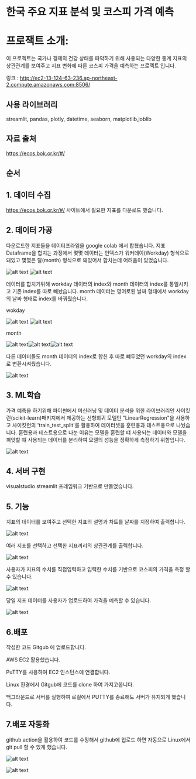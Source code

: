 # 한국 주요 지표 분석 및 코스피 가격 예측
# 프로잭트 소개: 
이 프로젝트는 국가나 경제의 건강 상태를 파악하기 위해 사용되는 다양한 통계 지표의 상관관계를 보여주고 지표 변화에 따른 코스피 가격을 예측하는 프로젝트 입니다.

링크 : http://ec2-13-124-63-236.ap-northeast-2.compute.amazonaws.com:8506/

## 사용 라이브러리
streamlit, pandas, plotly, datetime, seaborn, matplotlib,joblib

## 자료 출처
https://ecos.bok.or.kr/#/

## 순서 
## 1. 데이터 수집
https://ecos.bok.or.kr/#/ 사이트에서 필요한 지표를 다운로드 했습니다.

## 2. 데이터 가공
다운로드한 지표들을 데이터프라임을 google colab 에서 합쳤습니다.
지표 Dataframe을 합치는 과정에서 몇몇 데이터는 인덱스가 워커데이(Workday) 형식으로 돼있고 몇몇은 달(month) 형식으로 돼있어서 합치는데 어려움이 있었습니다.


![alt text](readme_image/image-17.png)   ![alt text](readme_image/image-1.png)




데이터를 합치기위해 workday 데이터의 index와 month 데이터의 index를 통일시키고 기존 index를 따로 빼놨습니다.
month 데이터는 영어로된 날짜 형태에서 workday의 날짜 형태로 index를 바꿔줬습니다.

wokday

![alt text](readme_image/image-7.png)    ![alt text](readme_image/image-8.png)


month  


![alt text](readme_image/image-3.png)![alt text](readme_image/image-4.png)![alt text](readme_image/image-5.png)


다른 데이터들도 month 데이터의 index로 합친 후 따로 뺴두었던 workday의 index로 변환시켜줬습니다.

![alt text](readme_image/image-9.png)

## 3. ML학습

가격 예측을 하기위해 파이썬에서 머신러닝 및 데이터 분석을 위한 라이브러리인 사이킷런(scikit-learn)패키지에서 제공하는 선형회귀 모델인 "LinearRegression"을 사용하고  사이킷런의 'train_test_split'를 활용하여 데이터셋을 훈련용과 테스트용으로 나눴습니다. 훈련용과 테스트용으로 나눈 이유는 모델을 훈련할 떄 사용되는 데이터와 모델을 펴앗할 떄 사용되는 데이터를 분리하여 모델의 성능을 정확하게 측정하기 위함입니다.

![alt text](readme_image/image.png)

## 4. 서버 구현

visualstudio streamlit 프레임워크 기반으로 만들었습니다.

## 5. 기능

지표의 데이터를 보여주고 선택한 지표의 설명과 차트를 날짜를 지정하여 출력합니다.

![alt text](readme_image/image-10.png)

여러 지표를 선택하고 선택한 지표끼리의 상관관계를 출력합니다.

![alt text](readme_image/image-11.png)

사용자가 지표의 수치를 직접입력하고 입력한 수치를 기반으로 코스피의 가격을 측정 할 수 있습니다.

![alt text](readme_image/image-12.png)

당일 지표 데이터를 사용자가 업로드하여 가격을 예측할 수 있습니다.

![alt text](readme_image/image-13.png)


## 6.배포

작성한 코드 Gitgub 에 업로드합니다.

AWS EC2 활용했습니다.

PuTTY를 사용하여 EC2 인스턴스에 연결합니다.

Linux 환경에서 Gitgub에 코드를 clone 하여 가지고옵니다.

백그라운드로 서버를 실행하여 로컬에서 PUTTY를 종료해도 서버가 유지되게 했습니다.

## 7.배포 자동화

github action을 활용하여 코드를 수정해서 github에 업로드 하면 자동으로 Linux에서 git pull 할 수 있게 했습니다.

![alt text](readme_image/image-14.png)

![alt text](readme_image/image-15.png)


